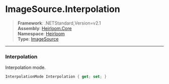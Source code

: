 # ImageSource.Interpolation

> **Framework**: .NETStandard,Version=v2.1  
> **Assembly**: [Heirloom.Core][0]  
> **Namespace**: [Heirloom][0]  
> **Type**: [ImageSource][1]  

--------------------------------------------------------------------------------

### Interpolation

Interpolation mode.

```cs
InterpolationMode Interpolation { get; set; }
```

[0]: ..\Heirloom.Core.md
[1]: Heirloom.ImageSource.md
